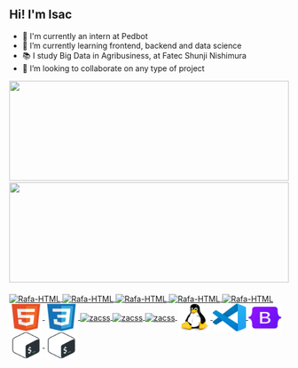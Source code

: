 ## Hi! I'm Isac
- 🔭 I'm currently an intern at Pedbot
- 🌱 I’m currently learning frontend, backend and data science
- 📚 I study Big Data in Agribusiness, at Fatec Shunji Nishimura
- 👯 I’m looking to collaborate on any type of project
<div align="center">
  <a href="https://github.com/Isac999">
  <img height="180em" width="100%" src="https://github-readme-stats.vercel.app/api?username=Isac999&show_icons=true&theme=dracula&include_all_commits=true&count_private=true"/>
     <img height="180em" width="100%" src="https://github-readme-stats.vercel.app/api/top-langs/?username=Isac999&layout=compact&langs_count=7&theme=dracula"/>
</div>
 <div style="display: inline_block"><br>
   <img align="center" alt="Rafa-HTML" height="50" width="60" src="https://cdn.jsdelivr.net/gh/devicons/devicon/icons/python/python-original.svg" />
<img align="center" alt="Rafa-HTML" height="55" width="65"  src="https://cdn.jsdelivr.net/gh/devicons/devicon/icons/php/php-plain.svg"/>
 <img align="center" alt="Rafa-HTML" height="50" width="60" src="https://cdn.jsdelivr.net/gh/devicons/devicon/icons/javascript/javascript-original.svg" />
  <img align="center" alt="Rafa-HTML" height="50" width="60" src="https://cdn.jsdelivr.net/gh/devicons/devicon/icons/laravel/laravel-plain-wordmark.svg" />
<img align="center" alt="Rafa-HTML" height="50" width="60" src="https://cdn.jsdelivr.net/gh/devicons/devicon/icons/vuejs/vuejs-original.svg" />
  <img align="center" alt="Rafa-HTML" height="50" width="60" src="https://raw.githubusercontent.com/devicons/devicon/master/icons/html5/html5-original.svg">
  <img align="center" alt="zacss" height="50" width="60" src="https://raw.githubusercontent.com/devicons/devicon/master/icons/css3/css3-original.svg">
<img align="center" alt="zacss" height="50" width="60" 
src="https://cdn.jsdelivr.net/gh/devicons/devicon/icons/mysql/mysql-original.svg" />
<img align="center" alt="zacss" height="50" width="60"  
src="https://cdn.jsdelivr.net/gh/devicons/devicon/icons/git/git-original.svg" />
<img align="center" alt="zacss" height="75" width="70"  
src="https://cdn.jsdelivr.net/gh/devicons/devicon/icons/docker/docker-original.svg" />
<img align="center" alt="zacss" height="50" width="60"  
src="https://github.com/devicons/devicon/blob/master/icons/linux/linux-original.svg" />
<img align="center" alt="zacss" height="50" width="60"  
src="https://github.com/devicons/devicon/blob/master/icons/vscode/vscode-original.svg"/>
<img align="center" alt="zacss" height="50" width="60"  
src="https://github.com/devicons/devicon/blob/master/icons/bootstrap/bootstrap-original.svg"/>
<img align="center" alt="zacss" height="50" width="60"  
src="https://github.com/devicons/devicon/blob/master/icons/bash/bash-original.svg"/>
<img align="center" alt="zacss" height="50" width="60"  
src="https://github.com/devicons/devicon/blob/master/icons/bash/bash-original.svg"/>
   
 
   
</div>
<!--
  ![Snake animation](https://github.com/isac999/isac999/blob/output/github-contribution-grid-snake.svg)
-->
